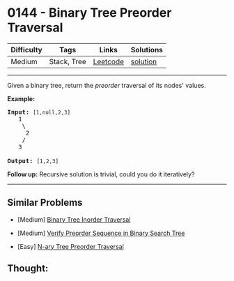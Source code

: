 # 0144 - Binary Tree Preorder Traversal

Difficulty  | Tags | Links | Solutions
----------- | ---- | ----- | -----
Medium | Stack, Tree | [Leetcode](https://leetcode.com/problems/binary-tree-preorder-traversal) | [solution](https://leetcode.com/problems/binary-tree-preorder-traversal/solution/)


-----------

<p>Given a binary tree, return the <em>preorder</em> traversal of its nodes&#39; values.</p>

<p><strong>Example:</strong></p>

<pre>
<strong>Input:</strong>&nbsp;<code>[1,null,2,3]</code>
   1
    \
     2
    /
   3

<strong>Output:</strong>&nbsp;<code>[1,2,3]</code>
</pre>

<p><strong>Follow up:</strong> Recursive solution is trivial, could you do it iteratively?</p>


-----------


## Similar Problems

- [Medium] [Binary Tree Inorder Traversal](binary-tree-inorder-traversal)

- [Medium] [Verify Preorder Sequence in Binary Search Tree](verify-preorder-sequence-in-binary-search-tree)

- [Easy] [N-ary Tree Preorder Traversal](n-ary-tree-preorder-traversal)




## Thought:
